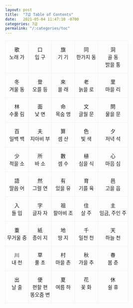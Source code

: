 ```yaml
---
layout: post
title:  "7급 Table of Contents"
date:   2021-05-04 11:47:10 -0700
categories: 7급
permalink: "/:categories/toc"
---
```




<style type="text/css">
.tg  {border-collapse:collapse;border-spacing:0;}
.tg td{border-color:black;border-style:solid;border-width:1px;
  overflow:hidden;padding:15px 5px;word-break:normal;}
.tg th{border-color:black;border-style:solid;border-width:1px;
  font-weight:normal;overflow:hidden;padding:15px 5px;word-break:normal;}
.tg .tg-li6d{border-color:#efefef;text-align:center;vertical-align:top}
</style>
<table class="tg">
<tbody>
  <tr>
    <td class="tg-li6d">歌 <br>노래 가</td>
    <td class="tg-li6d">口 <br>입 구</td>
    <td class="tg-li6d">旗 <br>기 기</td>
    <td class="tg-li6d">同 <br>한가지 동</td>
    <td class="tg-li6d">洞 <br>골 동 <br>밝을 통</td>
  </tr>
  <tr>
    <td class="tg-li6d">冬 <br>겨울 동</td>
    <td class="tg-li6d">登 <br>오를 등</td>
    <td class="tg-li6d">來 <br>올 래</td>
    <td class="tg-li6d">老 <br>늙을 로</td>
    <td class="tg-li6d">里 <br>마을 리</td>
  </tr>
  <tr>
    <td class="tg-li6d">林 <br>수풀 림</td>
    <td class="tg-li6d">面 <br>낯 면</td>
    <td class="tg-li6d">命 <br>목숨 명</td>
    <td class="tg-li6d">文 <br>글월 문</td>
    <td class="tg-li6d">問 <br>물을 문</td>
  </tr>
  <tr>
    <td class="tg-li6d">百 <br>일백 백</td>
    <td class="tg-li6d">夫 <br>지아비 부</td>
    <td class="tg-li6d">算 <br>셈 산</td>
    <td class="tg-li6d">色 <br>빛 색</td>
    <td class="tg-li6d">夕 <br>저녁 석</td>
  </tr>
  <tr>
    <td class="tg-li6d">少 <br>적을 소</td>
    <td class="tg-li6d">所 <br>바 소</td>
    <td class="tg-li6d">數 <br>셈 수</td>
    <td class="tg-li6d">植 <br>심을 식</td>
    <td class="tg-li6d">心 <br>마음 심</td>
  </tr>
  <tr>
    <td class="tg-li6d">語 <br>말씀 어</td>
    <td class="tg-li6d">然 <br>그럴 연</td>
    <td class="tg-li6d">有 <br>있을 유</td>
    <td class="tg-li6d">育 <br>기를 육</td>
    <td class="tg-li6d">邑 <br>고을 읍</td>
  </tr>
  <tr>
    <td class="tg-li6d">入 <br>들 입</td>
    <td class="tg-li6d">字 <br>글자 자</td>
    <td class="tg-li6d">祖 <br>할아비 조</td>
    <td class="tg-li6d">住 <br>살 주</td>
    <td class="tg-li6d">主 <br>임금, 주인 주</td>
  </tr>
  <tr>
    <td class="tg-li6d">重 <br>무거울 중</td>
    <td class="tg-li6d">紙 <br>종이 지</td>
    <td class="tg-li6d">地 <br>땅 지</td>
    <td class="tg-li6d">千 <br>일천 천</td>
    <td class="tg-li6d">天 <br>하늘 천</td>
  </tr>
  <tr>
    <td class="tg-li6d">川 <br>내 천</td>
    <td class="tg-li6d">草 <br>풀 초</td>
    <td class="tg-li6d">村 <br>마을 촌</td>
    <td class="tg-li6d">秋 <br>가을 추</td>
    <td class="tg-li6d">春 <br>봄 춘</td>
  </tr>
  <tr>
    <td class="tg-li6d">出 <br>날 출</td>
    <td class="tg-li6d">便 <br>편할 편 <br>똥오줌 변</td>
    <td class="tg-li6d">夏 <br>여름 하</td>
    <td class="tg-li6d">花 <br>꽃 화</td>
    <td class="tg-li6d">休 <br>쉴 휴</td>
  </tr>
</tbody>
</table>